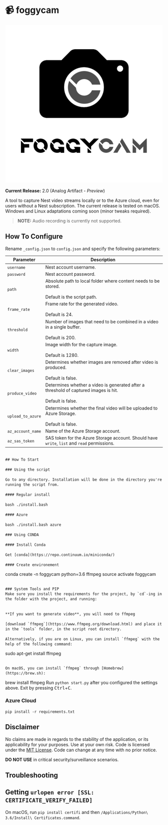 # 📹 foggycam


![Foggycam logo](images/logo.jpg)

**Current Release:** 2.0 (Analog Artifact - _Preview_)

A tool to capture Nest video streams locally or to the Azure cloud, even for users without a Nest subscription. The current release is tested on macOS. Windows and Linux adaptations coming soon (minor tweaks required).

>**NOTE:** Audio recording is currently not supported.

## How To Configure

Rename `_config.json` to `config.json` and specify the following parameters:

|Parameter|Description|
|-----|-----|
|`username`|Nest account username.|
|`password`|Nest account password.|
|`path`|Absolute path to local folder where content needs to be stored.<br/><br/>Default is the script path.|
|`frame_rate`|Frame rate for the generated video.<br/><br/>Default is 24.|
|`threshold`|Number of images that need to be combined in a video in a single buffer.<br/><br/>Default is 200.|
|`width`|Image width for the capture image.<br/><br/>Default is 1280.|
|`clear_images`|Determines whether images are removed after video is produced.<br/><br/>Default is false.|
|`produce_video`|Determines whether a video is generated after a threshold of captured images is hit.<br/><br/>Default is false.|
|`upload_to_azure`|Determines whether the final video will be uploaded to Azure Storage.<br/><br/>Default is false.|
|`az_account_name`|Name of the Azure Storage account.|
|`az_sas_token`|SAS token for the Azure Storage account. Should have `write`, `list` and `read` permissions.|


```

## How To Start

### Using the script

Go to any directory. Installation will be done in the directory you're running the script from.

#### Regular install

bash ./install.bash

#### Azure

bash ./install.bash azure

### Using CONDA

#### Install Conda

Get [conda](https://repo.continuum.io/miniconda/)

#### Create environement

```
conda create -n foggycam python=3.6 ffmpeg
source activate foggycam
```

### System Tools and PIP
Make sure you install the requirements for the project, by `cd`-ing in the folder with the project, and running:


**If you want to generate video**, you will need to ffmpeg 

[download `ffmpeg`](https://www.ffmpeg.org/download.html) and place it in the `tools` folder, in the script root directory.

Alternatively, if you are on Linux, you can install `ffmpeg` with the help of the following command:

```
sudo apt-get install ffmpeg
```

On macOS, you can install `ffmpeg` through [Homebrew](https://brew.sh):

```
brew install ffmpeg
Run `python start.py` after you configured the settings above. Exit by pressing <kbd>Ctrl</kbd>+<kbd>C</kbd>.

### Azure Cloud

```
pip install -r requirements.txt
```

## Disclaimer

No claims are made in regards to the stability of the application, or its applicability for your purposes. Use at your own risk. Code is licensed under the [MIT License](https://opensource.org/licenses/MIT). Code can change at any time with no prior notice.

**DO NOT USE** in critical security/surveillance scenarios.

## Troubleshooting

## Getting `urlopen error [SSL: CERTIFICATE_VERIFY_FAILED]`

On macOS, run  `pip install certifi` and then `/Applications/Python\ 3.6/Install\ Certificates.command`.
